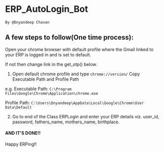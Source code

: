 # ERP_AutoLogin_Bot

```
By @Dnyandeep Chavan
```



## A few steps to follow(One time process):

Open your chrome browser with default profile where the Gmail linked to your ERP is logged in and is set to default.

If not then change link in the get_otp() below.

1. Open default chrome profile and type `chrome://version/`
Copy Executable Path and Profile Path

e.g. Executable Path: `C:\Program Files\Google\Chrome\Application\chrome.exe`

Profile Path: `C:\Users\Dnyandeep\AppData\Local\Google\Chrome\User Data\Default`

2. Go to end of the Class ERPLogin and enter your ERP details viz. user_id, password, fathers_name, mothers_name, birthplace.

#### AND IT'S DONE!!

Happy ERPing!!
